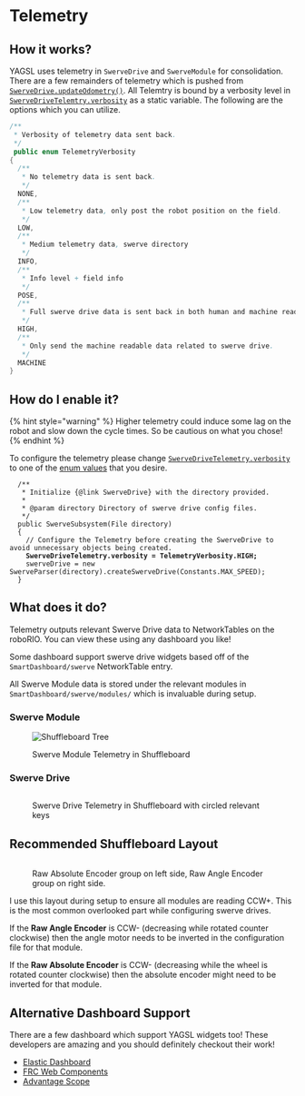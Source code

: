 # Telemetry

## How it works?

YAGSL uses telemetry in `SwerveDrive` and `SwerveModule` for consolidation. There are a few remainders of telemetry which is pushed from [`SwerveDrive.updateOdometry()`](https://broncbotz3481.github.io/YAGSL-Lib/docs/swervelib/SwerveDrive.html#updateOdometry\(\)). All Telemtry is bound by a verbosity level in [`SwerveDriveTelemtry.verbosity`](https://broncbotz3481.github.io/YAGSL-Lib/docs/swervelib/telemetry/SwerveDriveTelemetry.html#verbosity) as a static variable. The following are the options which you can utilize.

```java
/**
 * Verbosity of telemetry data sent back.
 */
 public enum TelemetryVerbosity
{
  /**
   * No telemetry data is sent back.
   */
  NONE,
  /**
   * Low telemetry data, only post the robot position on the field.
   */
  LOW,
  /**
   * Medium telemetry data, swerve directory
   */
  INFO,
  /**
   * Info level + field info
   */
  POSE,
  /**
   * Full swerve drive data is sent back in both human and machine readable forms.
   */
  HIGH,
  /**
   * Only send the machine readable data related to swerve drive.
   */
  MACHINE
}
```

## How do I enable it?

{% hint style="warning" %}
Higher telemetry could induce some lag on the robot and slow down the cycle times. So be cautious on what you chose!
{% endhint %}

To configure the telemetry please change [`SwerveDriveTelemetry.verbosity`](https://broncbotz3481.github.io/YAGSL-Lib/docs/swervelib/telemetry/SwerveDriveTelemetry.html#verbosity) to one of the [enum values](https://broncbotz3481.github.io/YAGSL-Lib/docs/swervelib/telemetry/SwerveDriveTelemetry.TelemetryVerbosity.html) that you desire.&#x20;

<pre class="language-java"><code class="lang-java">  /**
   * Initialize {@link SwerveDrive} with the directory provided.
   *
   * @param directory Directory of swerve drive config files.
   */
  public SwerveSubsystem(File directory)
  {
    // Configure the Telemetry before creating the SwerveDrive to avoid unnecessary objects being created.
<strong>    SwerveDriveTelemetry.verbosity = TelemetryVerbosity.HIGH;
</strong>    swerveDrive = new SwerveParser(directory).createSwerveDrive(Constants.MAX_SPEED);
  }
</code></pre>

## What does it do?

Telemetry outputs relevant Swerve Drive data to NetworkTables on the roboRIO. You can view these using any dashboard you like!

Some dashboard support swerve drive widgets based off of the `SmartDashboard/swerve` NetworkTable entry.&#x20;

All Swerve Module data is stored under the relevant modules in `SmartDashboard/swerve/modules/` which is invaluable during setup.

### Swerve Module

<figure><img src="../../.gitbook/assets/image.png" alt="Shuffleboard Tree"><figcaption><p>Swerve Module Telemetry in Shuffleboard</p></figcaption></figure>

### Swerve Drive

<figure><img src="../../.gitbook/assets/image (1).png" alt=""><figcaption><p>Swerve Drive Telemetry in Shuffleboard with circled relevant keys</p></figcaption></figure>

## Recommended Shuffleboard Layout

<figure><img src="../../.gitbook/assets/image (2).png" alt=""><figcaption><p>Raw Absolute Encoder group on left side, Raw Angle Encoder group on right side.</p></figcaption></figure>

I use this layout during setup to ensure all modules are reading CCW+. This is the most common overlooked part while configuring swerve drives.&#x20;

If the **Raw Angle Encoder** is CCW- (decreasing while rotated counter clockwise) then the angle motor needs to be inverted in the configuration file for that module.

If the **Raw Absolute Encoder** is CCW- (decreasing while the wheel is rotated counter clockwise) then the absolute encoder might need to be inverted for that module.

## Alternative Dashboard Support

There are a few dashboard which support YAGSL widgets too! These developers are amazing and you should definitely checkout their work!

* [Elastic Dashboard](https://github.com/Gold872/elastic-dashboard)
* [FRC Web Components](https://github.com/frc-web-components/app/releases/latest)
* [Advantage Scope](https://github.com/Mechanical-Advantage/AdvantageScope)
